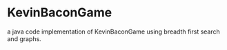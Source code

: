 # KevinBaconGame

a java code implementation of KevinBaconGame using breadth first search and graphs. 
